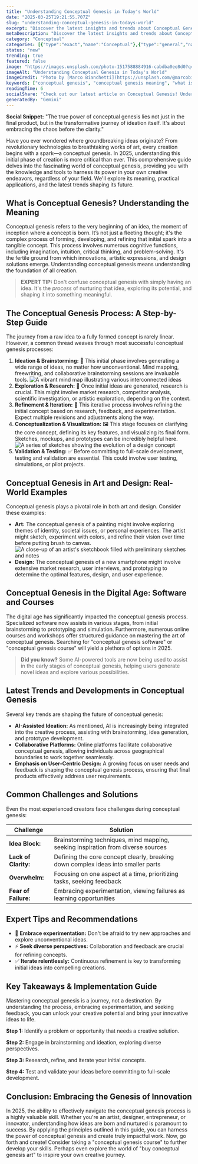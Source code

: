 ```yaml
---
title: "Understanding Conceptual Genesis in Today's World"
date: "2025-03-25T19:21:55.707Z"
slug: "understanding-conceptual-genesis-in-todays-world"
excerpt: "Discover the latest insights and trends about Conceptual Genesis. This comprehensive guide covers everything you need to know about Conceptual Genesis in 2025."
metaDescription: "Discover the latest insights and trends about Conceptual Genesis. This comprehensive guide covers everything you need to know about Conceptual Genesis in 2..."
category: "Conceptual"
categories: [{"type":"exact","name":"Conceptual"},{"type":"general","name":"Philosophy"},{"type":"medium","name":"Cognitive Science"},{"type":"specific","name":"Idea Generation"},{"type":"niche","name":"Mind Mapping"}]
status: "new"
trending: true
featured: false
image: "https://images.unsplash.com/photo-1517588884916-cabdba0ee8d0?q=85&w=1200&fit=max&fm=webp&auto=compress"
imageAlt: "Understanding Conceptual Genesis in Today's World"
imageCredit: "Photo by [Marco Bianchetti](https://unsplash.com/@marcobian) on Unsplash"
keywords: ["conceptual genesis", "conceptual genesis meaning", "what is conceptual genesis", "conceptual genesis examples", "conceptual genesis in art", "conceptual genesis in design", "conceptual genesis process", "buy conceptual genesis art", "conceptual genesis software", "conceptual genesis course"]
readingTime: 6
socialShare: "Check out our latest article on Conceptual Genesis! Understanding Conceptual Genesis in Today's World #conceptual genesis #conceptual genesis meaning #what is conceptual genesis"
generatedBy: "Gemini"
---
```




**Social Snippet:**  "The true power of conceptual genesis lies not just in the final product, but in the transformative journey of ideation itself.  It's about embracing the chaos before the clarity."

Have you ever wondered where groundbreaking ideas originate?  From revolutionary technologies to breathtaking works of art, every creation begins with a spark—a conceptual genesis. In 2025, understanding this initial phase of creation is more critical than ever. This comprehensive guide delves into the fascinating world of conceptual genesis, providing you with the knowledge and tools to harness its power in your own creative endeavors, regardless of your field.  We'll explore its meaning, practical applications, and the latest trends shaping its future.

## What is Conceptual Genesis?  Understanding the Meaning

Conceptual genesis refers to the very beginning of an idea, the moment of inception where a concept is born.  It’s not just a fleeting thought; it's the complex process of forming, developing, and refining that initial spark into a tangible concept. This process involves numerous cognitive functions, including imagination, intuition, critical thinking, and problem-solving.  It's the fertile ground from which innovations, artistic expressions, and design solutions emerge.  Understanding conceptual genesis means understanding the foundation of all creation.

> **EXPERT TIP:** Don't confuse conceptual genesis with simply having an idea.  It's the *process* of nurturing that idea, exploring its potential, and shaping it into something meaningful.

## The Conceptual Genesis Process: A Step-by-Step Guide

The journey from a raw idea to a fully formed concept is rarely linear. However, a common thread weaves through most successful conceptual genesis processes:

1. **Ideation & Brainstorming:** 🧠 This initial phase involves generating a wide range of ideas, no matter how unconventional.  Mind mapping, freewriting, and collaborative brainstorming sessions are invaluable tools. ![A vibrant mind map illustrating various interconnected ideas](https://images.unsplash.com/photo-1526413519671-785943f07879?q=85&w=1200&fit=max&fm=webp&auto=compress)
2. **Exploration & Research:** 🔎 Once initial ideas are generated, research is crucial. This might involve market research, competitor analysis, scientific investigation, or artistic exploration, depending on the context.
3. **Refinement & Iteration:** 🔄 This iterative process involves refining the initial concept based on research, feedback, and experimentation.  Expect multiple revisions and adjustments along the way.
4. **Conceptualization & Visualization:** 🖼️ This stage focuses on clarifying the core concept, defining its key features, and visualizing its final form. Sketches, mockups, and prototypes can be incredibly helpful here. ![A series of sketches showing the evolution of a design concept](https://images.unsplash.com/photo-1520643187271-06df1162815e?q=85&w=1200&fit=max&fm=webp&auto=compress)
5. **Validation & Testing:** ✅ Before committing to full-scale development, testing and validation are essential. This could involve user testing, simulations, or pilot projects.

## Conceptual Genesis in Art and Design: Real-World Examples

Conceptual genesis plays a pivotal role in both art and design. Consider these examples:

* **Art:**  The conceptual genesis of a painting might involve exploring themes of identity, societal issues, or personal experiences.  The artist might sketch, experiment with colors, and refine their vision over time before putting brush to canvas.  ![A close-up of an artist's sketchbook filled with preliminary sketches and notes](https://images.unsplash.com/photo-1447433589675-4aaa569f3e05?q=85&w=1200&fit=max&fm=webp&auto=compress)
* **Design:** The conceptual genesis of a new smartphone might involve extensive market research, user interviews, and prototyping to determine the optimal features, design, and user experience.

## Conceptual Genesis in the Digital Age: Software and Courses

The digital age has significantly impacted the conceptual genesis process.  Specialized software now assists in various stages, from initial brainstorming to prototyping and simulation.  Furthermore, numerous online courses and workshops offer structured guidance on mastering the art of conceptual genesis.  Searching for "conceptual genesis software" or "conceptual genesis course" will yield a plethora of options in 2025.

> **Did you know?**  Some AI-powered tools are now being used to assist in the early stages of conceptual genesis, helping users generate novel ideas and explore various possibilities.

## Latest Trends and Developments in Conceptual Genesis

Several key trends are shaping the future of conceptual genesis:

* **AI-Assisted Ideation:** As mentioned, AI is increasingly being integrated into the creative process, assisting with brainstorming, idea generation, and prototype development.
* **Collaborative Platforms:** Online platforms facilitate collaborative conceptual genesis, allowing individuals across geographical boundaries to work together seamlessly.
* **Emphasis on User-Centric Design:**  A growing focus on user needs and feedback is shaping the conceptual genesis process, ensuring that final products effectively address user requirements.

## Common Challenges and Solutions

Even the most experienced creators face challenges during conceptual genesis:

| Challenge                     | Solution                                                                      |
|------------------------------|------------------------------------------------------------------------------|
| **Idea Block:**               | Brainstorming techniques, mind mapping, seeking inspiration from diverse sources |
| **Lack of Clarity:**          | Defining the core concept clearly, breaking down complex ideas into smaller parts |
| **Overwhelm:**                | Focusing on one aspect at a time, prioritizing tasks, seeking feedback         |
| **Fear of Failure:**          | Embracing experimentation, viewing failures as learning opportunities          |

## Expert Tips and Recommendations

* 🔑 **Embrace experimentation:**  Don't be afraid to try new approaches and explore unconventional ideas.
* ⚡ **Seek diverse perspectives:** Collaboration and feedback are crucial for refining concepts.
* ✅ **Iterate relentlessly:** Continuous refinement is key to transforming initial ideas into compelling creations.

## Key Takeaways & Implementation Guide

Mastering conceptual genesis is a journey, not a destination.  By understanding the process, embracing experimentation, and seeking feedback, you can unlock your creative potential and bring your innovative ideas to life.

**Step 1:**  Identify a problem or opportunity that needs a creative solution.

**Step 2:**  Engage in brainstorming and ideation, exploring diverse perspectives.

**Step 3:**  Research, refine, and iterate your initial concepts.

**Step 4:**  Test and validate your ideas before committing to full-scale development.

## Conclusion: Embracing the Genesis of Innovation

In 2025, the ability to effectively navigate the conceptual genesis process is a highly valuable skill.  Whether you're an artist, designer, entrepreneur, or innovator, understanding how ideas are born and nurtured is paramount to success. By applying the principles outlined in this guide, you can harness the power of conceptual genesis and create truly impactful work. Now, go forth and create!  Consider taking a "conceptual genesis course" to further develop your skills.  Perhaps even explore the world of "buy conceptual genesis art" to inspire your own creative journey.
